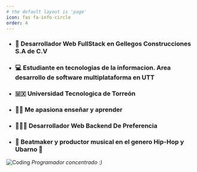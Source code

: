```yaml
---
# the default layout is 'page'
icon: fas fa-info-circle
order: 4
---
```


- ### 💼 Desarrollador Web FullStack en Gellegos Construcciones S.A de C.V

- ### 💻 Estudiante en tecnologias de la informacion. Area desarrollo de software multiplataforma en UTT

- ### 🇲🇽 Universidad Tecnologica de Torreón

- ### 👨‍🏫 Me apasiona enseñar y aprender

- ### 👨🏻‍💻 Desarrollador Web Backend De Preferencia

- ### 🎵 Beatmaker y productor musical en el genero Hip-Hop y Ubarno 🎹

![Coding](https://github.com/abhisheknaiidu/abhisheknaiidu/blob/master/code.gif?raw=true "Programador concentrado :)")
_Programador concentrado :)_
